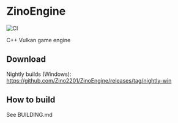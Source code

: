 # ZinoEngine

![CI](https://github.com/Zino2201/ZinoEngine/workflows/CI/badge.svg)

C++ Vulkan game engine

## Download

Nightly builds (Windows): https://github.com/Zino2201/ZinoEngine/releases/tag/nightly-win

## How to build

See BUILDING.md